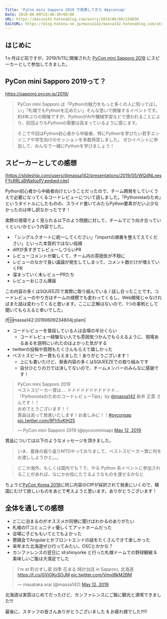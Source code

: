 ```yaml
---
Title: 'PyCon mini Sapporo 2019 で発表してきた #pyconsap'
Date: 2019-06-09T23:48:38+09:00
URL: https://massa142.hatenablog.com/entry/2019/06/09/234838
EditURL: https://blog.hatena.ne.jp/massa142/massa142.hatenablog.com/atom/entry/17680117127193338067
---
```


## はじめに

1ヶ月ほど前ですが、2019/5/11に開催された [PyCon mini Sapporo 2019](https://sapporo.pycon.jp/2019/) にスピーカーとして参加してきました。

## PyCon mini Sapporo 2019って？

https://sapporo.pycon.jp/2019/

> PyCon mini Sapporo は「Pythonの魅力をもっと多くの人に知ってほしい」「札幌でもPythonを広めたい」そんな思いで開催するイベントです。約4年ぶりの開催ですが、PythonがAIや機械学習などで使われることにより、前回よりもPythonの需要は高まっているように感じます。

> そこで今回はPython初心者から中級者、特にPythonを学びたい若手エンジニアや学生向けのセッションを多数用意しました。
ぜひイベントに参加して、みんなで一緒にPythonを学びましょう！

## スピーカーとしての感想

[https://slideship.com/users/@massa142/presentations/2019/05/WQdNLxesFYcRRLsBWafqzP/:embed:cite]

Python初心者から中級者向けということだったので、チーム開発をしていくうえで必要になってくるコードレビューについて話しました。「Pythonistaのため」というタイトルにしたものの、スライド書いてみたらPython要素がだいぶ少なかったのは申し訳なかったです！

実際の現場でよく見られる以下のよう問題に対して、チームでどう向き合っていくといいかという内容でした。

* 「シングルクオートに統一してください」「importの順番を整えてえてください」といった本質的ではない指摘
* diffが多すぎてレビューしづらいPR
* レビューコメントが厳しくて、チーム内の雰囲気が不穏に
* レビューのなかで長い議論が発生してしまって、コメント数だけが増えていくPR
* 溜まっていく未レビューPRたち
* レビューおじさん爆誕

この内容の多くはSQUEEZEで実際に取り組んでいる / 話し合ったことです。コードレビューのやり方はチームの規模でも変わってくるし、Web開発じゃなければまた話は変わってくると思います。ここに正解はないので、1つの事例として聞いてもらえると幸いでした。

[f:id:massa142:20190609234804j:plain]


- コードレビューを普段している人は会場の半分くらい
  - コードレビュー経験ない人でも雰囲気つかんでもらえるように、現場あるあるを説明にいれたのはよかった気がする
- twitterの投稿や質問もたくさんもらえて嬉しかった
- ベストスピーカー賞もらえました！ありがとうございます！
  - 上にも書いたけど、発表内容の多くはSQUEEZEでの取り組みです
  - 自分ひとりの力では決してないので、チームメンバーのみんなに感謝です！

<blockquote class="twitter-tweet"><p lang="ja" dir="ltr">PyCon mini Sapporo 2019 <br>ベストスピーカー賞は.... ドドドドドドドドドドド...<br>「PythonistaのためのコードレビューTips」by <a href="https://twitter.com/massa142?ref_src=twsrc%5Etfw">@massa142</a> 新井 正貴 さんです！！<br>おめでとうございます！！<br>賞品は追って発表いたします！お楽しみに！！<a href="https://twitter.com/hashtag/pyconsap?src=hash&amp;ref_src=twsrc%5Etfw">#pyconsap</a> <a href="https://t.co/9Fh5vKIH25">pic.twitter.com/9Fh5vKIH25</a></p>&mdash; PyCon mini Sapporo 2019 (@pyconminisap) <a href="https://twitter.com/pyconminisap/status/1127594624183201792?ref_src=twsrc%5Etfw">May 12, 2019</a></blockquote> <script async src="https://platform.twitter.com/widgets.js" charset="utf-8"></script>


賞品については以下のようなメッセージを頂きました。

> いま、最後の振り返りMTGやっておりまして、ベストスピーカー賞に何をお渡ししようかと。。。

> どこか海外、もしくは国内でも？で、やる Python 系イベントに参加されることがあれば、なにかお役にたてるようなものを渡せるかなと


ちょうど[PyCon Korea 2019](https://www.pycon.kr/)に同じ内容のCfPが採択されて発表にいくので、韓国にむけて欲しいものをあとで考えようと思います。ありがとうございます！

## 全体を通しての感想
- どこに泊まるのがオススメか同僚に聞けばわかるのありがたい
- 札幌のITコミュニティ優しくてアットホームだった
- 会場に子どももいてとてもよかった
- 懇親会でAngularとかフロントエンドの話をたくさんできて楽しかった
- 来年また北海道ぜひ行ってみたい。OSCとかかな？
- カンファレンスの翌日に id:shinyorke と行った札幌ドームでの野球観戦 & 美味しいご飯は大満足でした

<blockquote class="twitter-tweet"><p lang="ja" dir="ltr">I&#39;m at 町のすし家 四季 花まる 時計台店 in Sapporo, 北海道 <a href="https://t.co/GVjGKySOJM">https://t.co/GVjGKySOJM</a> <a href="https://t.co/VmvjBkM2BM">pic.twitter.com/VmvjBkM2BM</a></p>&mdash; masataka arai (@massa142) <a href="https://twitter.com/massa142/status/1127520496013271041?ref_src=twsrc%5Etfw">May 12, 2019</a></blockquote> <script async src="https://platform.twitter.com/widgets.js" charset="utf-8"></script>

北海道は実質はじめてだったけど、カンファレンスにご飯に観光と満喫できました!!!

最後に、スタッフの皆さんありがとうございました & お疲れ様でした!!!!!

